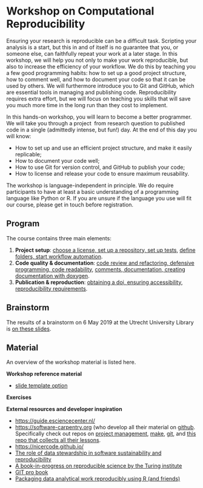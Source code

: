 # Workshop on Computational Reproducibility

Ensuring your research is reproducible can be a difficult task. Scripting your analysis is a start, but this in and of itself is no guarantee that you, or someone else, can faithfully repeat your work at a later stage. In this workshop, we will help you not only to make your work reproducible, but also to increase the efficiency of your workflow. We do this by teaching you a few good programming habits: how to set up a good project structure, how to comment well, and how to document your code so that it can be used by others. We will furthermore introduce you to Git and GitHub, which are essential tools in managing and publishing code. Reproducibility requires extra effort, but we will focus on teaching you skills that will save you much more time in the long run than they cost to implement. 

In this hands-on workshop, you will learn to become a better programmer. We will take you through a project  from research question to published code in a single (admittedly intense, but fun!) day. At the end of this day you will know: 

- How to set up and use an efficient project structure, and make it easily replicable; 
- How to document your code well; 
- How to use Git for version control, and GitHub to publish your code; 
- How to license and release your code to ensure maximum reusability. 
 

The workshop is language-independent in principle. We do require participants to have at least a basic understanding of a programming language like Python or R. If you are unsure if the language you use will fit our course, please get in touch before registration. 

## Program

The course contains three main elements:
1. **Project setup**: [choose a license, set up a repository, set up tests](project_setup.md), [define folders, start workflow automation](project_structure.md).
2. **Code quality & documentation**: [code review and refactoring, defensive programming, code readability](code_quality.md), [comments, documentation, creating documentation with doxygen](documentation.md).
3. **Publication & reproduction**: [obtaining a doi, ensuring accessibility](access.md), [reproducibility requirements](reproducibility.md).


## Brainstorm

The results of a brainstorm on 6 May 2019 at the Utrecht University Library is [on these slides](https://docs.google.com/presentation/d/1MIPsWt08Kixe1TZfPeM8LvJv7p2es7lZ4Ui88FYbl5Y/edit?usp=sharing).


## Material

An overview of the workshop material is listed here.

**Workshop reference material**

- [slide template option](https://www.overleaf.com/latex/templates/fibeamer-for-utrecht-university/zhzstbsdzfkb)

**Exercises**

**External resources and developer inspiration**

- https://guide.esciencecenter.nl/
- https://software-carpentry.org (who develop all their material on [github](https://github.com/swcarpentry). Specifically check out repos on [project management](https://github.com/swcarpentry/managing-research-software-projects), [make](https://github.com/swcarpentry/make-novice), [git](https://github.com/swcarpentry/git-novice), and [this repo that collects all their lessons](https://github.com/swcarpentry/swcarpentry).
- https://nicercode.github.io/
- [The role of data stewardship in software sustainability and reproducibility](https://zenodo.org/record/1419085#.XEneGrpFxaQ)
- [A book-in-progress on reproducible science by the Turing institute](https://github.com/alan-turing-institute/the-turing-way/blob/master/chapters/reproducibility.md)
- [GIT pro book](https://www.git-scm.com/book/en/v2)
- [Packaging data analytical work reproducibly using R (and friends)](https://peerj.com/preprints/3192.pdf)
